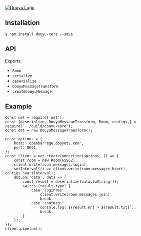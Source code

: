 [![Douyu Logo](http://139.196.50.70/douyulogo.jpg)](https://www.douyu.com/)

## Installation
```
$ npm install douyu-core --save
```
## API

Exports:
- `Room`
- `serialize`
- `deserialize`
- `DouyuMessageTransform`
- `createDouyuMessage`

## Example
```
const net = require('net');
const {deserialize, DouyuMessageTransform, Room, configs,} = require('../build/douyu-core');
const dmt = new DouyuMessageTransform();

const options = {
    host: 'openbarrage.douyutv.com',
    port: 8601,
};
const client = net.createConnection(options, () => {
    const room = new Room(65962);
    client.write(room.messages.login);
    setInterval(() => client.write(room.messages.heart), configs.heartInterval);
    dmt.on('data', data => {
        const result = deserialize(data.toString());
        switch (result.type) {
            case 'loginres':
                client.write(room.messages.join);
                break;
            case 'chatmsg':
                console.log(`${result.nn} > ${result.txt}`);
                break;
        }
    });
});
client.pipe(dmt);
```
